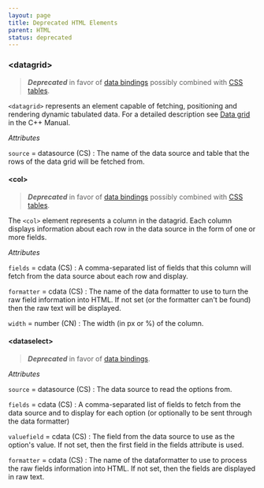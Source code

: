 ```yaml
---
layout: page
title: Deprecated HTML Elements
parent: HTML
status: deprecated
---
```


### \<datagrid\>

> ***Deprecated*** in favor of [data bindings](../data_bindings.html) possibly combined with [CSS tables](../css/tables.html).

`<datagrid>` represents an element capable of fetching, positioning and rendering dynamic tabulated data. For a detailed description see [Data grid]({{"pages/cpp_manual/element_packages/data_grid.html"|relative_url}}) in the C++ Manual.

_Attributes_

`source` = datasource (CS)
: The name of the data source and table that the rows of the data grid will be fetched from.

#### \<col\>

> ***Deprecated*** in favor of [data bindings](../data_bindings.html) possibly combined with [CSS tables](../css/tables.html).

The `<col>` element represents a column in the datagrid. Each column displays information about each row in the data source in the form of one or more fields.

_Attributes_

`fields`  = cdata (CS)
: A comma-separated list of fields that this column will fetch from the data source about each row and display.

`formatter` = cdata (CS)
: The name of the data formatter to use to turn the raw field information into HTML. If not set (or the formatter can't be found) then the raw text will be displayed.

`width` = number (CN)
: The width (in px or %) of the column.

#### \<dataselect\>

> ***Deprecated*** in favor of [data bindings](../data_bindings.html).

_Attributes_

`source` = datasource (CS)
: The data source to read the options from.

`fields` = cdata (CS)
: A comma-separated list of fields to fetch from the data source and to display for each option (or optionally to be sent through the data formatter)

`valuefield` = cdata (CS)
: The field from the data source to use as the option's value. If not set, then the first field in the fields attribute is used.

`formatter` = cdata (CS)
: The name of the dataformatter to use to process the raw fields information into HTML. If not set, then the fields are displayed in raw text.
